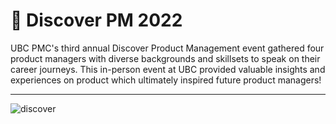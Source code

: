 # 🚀 Discover PM 2022

UBC PMC's third annual Discover Product Management event gathered four product managers with diverse backgrounds
and skillsets to speak on their career journeys. This in-person event at UBC provided valuable insights and experiences on product which ultimately inspired future product managers!

---

![discover](DiscoverImages/discover.JPG)
